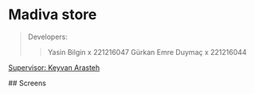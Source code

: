 # Madiva store

>Developers:
>>Yasin Bilgin x 221216047
>>Gürkan Emre Duymaç x 221216044


[Supervisor: Keyvan Arasteh](https://github.com/keyvanarasteh)

## Screens
